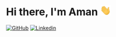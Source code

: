<!--
**devamanv/devamanv** is a ✨ _special_ ✨ repository because its `README.md` (this file) appears on your GitHub profile.

Here are some ideas to get you started:

- 🔭 I’m currently working on ...
- 🌱 I’m currently learning ...
- 👯 I’m looking to collaborate on ...
- 🤔 I’m looking for help with ...
- 💬 Ask me about ...
- 📫 How to reach me: ...
- 😄 Pronouns: ...
- ⚡ Fun fact: ...
-->

# Hi there, I'm Aman <img width="30px" src="https://github.com/SatYu26/SatYu26/raw/master/Assets/Hi.gif" />

[![GitHub](https://img.shields.io/badge/Github-100000?style=for-the-badge&logo=github&logoColor=white)](https://github.com/devamanv)
[![Linkedin](https://img.shields.io/badge/Linkedin-0077B5?style=for-the-badge&logo=linkedin&logoColor=white)](https://www.linkedin.com/in/iamanv/)
